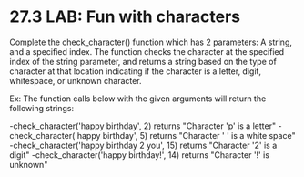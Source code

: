 # 27.3 LAB: Fun with characters
Complete the check_character() function which has 2 parameters: A string, and a specified index. The function checks the character at the specified index of the string parameter, and returns a string based on the type of character at that location indicating if the character is a letter, digit, whitespace, or unknown character.

Ex: The function calls below with the given arguments will return the following strings:

-check_character('happy birthday', 2) returns "Character 'p' is a letter"
-check_character('happy birthday', 5) returns "Character ' ' is a white space"
-check_character('happy birthday 2 you', 15) returns "Character '2' is a digit"
-check_character('happy birthday!', 14) returns "Character '!' is unknown"
